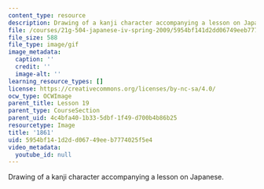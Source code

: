 ```yaml
---
content_type: resource
description: Drawing of a kanji character accompanying a lesson on Japanese.
file: /courses/21g-504-japanese-iv-spring-2009/5954bf141d2dd06749eeb7774025f5e4_1861.gif
file_size: 588
file_type: image/gif
image_metadata:
  caption: ''
  credit: ''
  image-alt: ''
learning_resource_types: []
license: https://creativecommons.org/licenses/by-nc-sa/4.0/
ocw_type: OCWImage
parent_title: Lesson 19
parent_type: CourseSection
parent_uid: 4c4bfa40-1b33-5dbf-1f49-d700b4b86b25
resourcetype: Image
title: '1861'
uid: 5954bf14-1d2d-d067-49ee-b7774025f5e4
video_metadata:
  youtube_id: null
---
```

Drawing of a kanji character accompanying a lesson on Japanese.